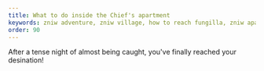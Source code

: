 ```yaml
---
title: What to do inside the Chief's apartment
keywords: zniw adventure, zniw village, how to reach fungilla, zniw apartment puzzle, zniw apartment puzzles
order: 90
---
```


After a tense night of almost being caught, you've finally reached your desination!